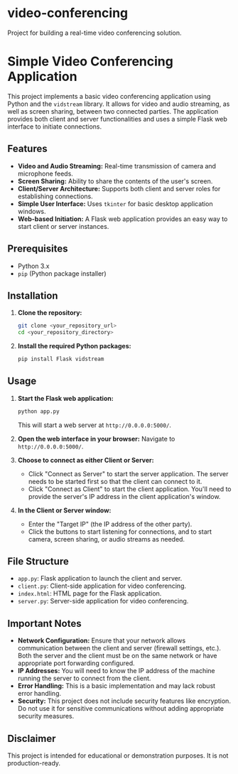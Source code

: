 # video-conferencing
Project for building a real-time video conferencing solution.
# Simple Video Conferencing Application

This project implements a basic video conferencing application using Python and the `vidstream` library. It allows for video and audio streaming, as well as screen sharing, between two connected parties. The application provides both client and server functionalities and uses a simple Flask web interface to initiate connections.

## Features

* **Video and Audio Streaming:** Real-time transmission of camera and microphone feeds.
* **Screen Sharing:** Ability to share the contents of the user's screen.
* **Client/Server Architecture:** Supports both client and server roles for establishing connections.
* **Simple User Interface:** Uses `tkinter` for basic desktop application windows.
* **Web-based Initiation:** A Flask web application provides an easy way to start client or server instances.

## Prerequisites

* Python 3.x
* `pip` (Python package installer)

## Installation

1.  **Clone the repository:**
    ```bash
    git clone <your_repository_url>
    cd <your_repository_directory>
    ```

2.  **Install the required Python packages:**
    ```bash
    pip install Flask vidstream 
    ```

## Usage

1.  **Start the Flask web application:**
    ```bash
    python app.py
    ```
    This will start a web server at `http://0.0.0.0:5000/`.

2.  **Open the web interface in your browser:**
    Navigate to `http://0.0.0.0:5000/`.

3.  **Choose to connect as either Client or Server:**
    * Click "Connect as Server" to start the server application. The server needs to be started first so that the client can connect to it.
    * Click "Connect as Client" to start the client application.  You'll need to provide the server's IP address in the client application's window.

4.  **In the Client or Server window:**
    * Enter the "Target IP" (the IP address of the other party).
    * Click the buttons to start listening for connections, and to start camera, screen sharing, or audio streams as needed.

## File Structure

* `app.py`:  Flask application to launch the client and server.
* `client.py`:  Client-side application for video conferencing.
* `index.html`:  HTML page for the Flask application.
* `server.py`:  Server-side application for video conferencing.

## Important Notes

* **Network Configuration:** Ensure that your network allows communication between the client and server (firewall settings, etc.). Both the server and the client must be on the same network or have appropriate port forwarding configured.
* **IP Addresses:** You will need to know the IP address of the machine running the server to connect from the client.
* **Error Handling:** This is a basic implementation and may lack robust error handling.
* **Security:** This project does not include security features like encryption.  Do not use it for sensitive communications without adding appropriate security measures.

## Disclaimer

This project is intended for educational or demonstration purposes.  It is not production-ready.
